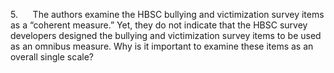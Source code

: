 5.      The authors examine the HBSC bullying and victimization survey
items as a “coherent measure.” Yet, they do not indicate that the HBSC
survey developers designed the bullying and victimization survey items
to be used as an omnibus measure. Why is it important to examine these
items as an overall single scale?
